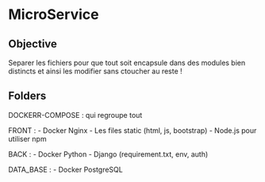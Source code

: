 # MicroService

## Objective

Separer les fichiers pour que tout soit encapsule dans des modules bien distincts et ainsi les modifier sans ctoucher au reste !

## Folders

DOCKERR-COMPOSE : qui regroupe tout

FRONT :
    - Docker Nginx
    - Les files static (html, js, bootstrap)
    - Node.js pour utiliser npm

BACK :
    - Docker Python
    - Django (requirement.txt, env, auth)

DATA_BASE :
    - Docker PostgreSQL